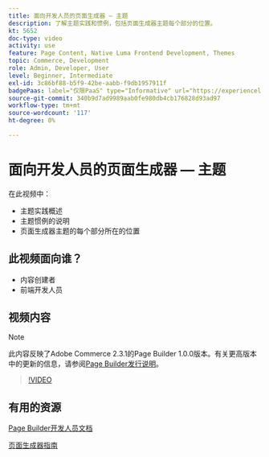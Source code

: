 ```yaml
---
title: 面向开发人员的页面生成器 — 主题
description: 了解主题实践和惯例，​包括页面生成器主题每个部分的位置。
kt: 5652
doc-type: video
activity: use
feature: Page Content, Native Luma Frontend Development, Themes
topic: Commerce, Development
role: Admin, Developer, User
level: Beginner, Intermediate
exl-id: 3c86bf88-b5f9-42be-aabb-f9db1957911f
badgePaas: label="仅限PaaS" type="Informative" url="https://experienceleague.adobe.com/en/docs/commerce/user-guides/product-solutions" tooltip="仅适用于云项目(Adobe管理的PaaS基础架构)和内部部署项目上的Adobe Commerce 。"
source-git-commit: 340b9d7ad9989aab0fe980db4cb176828d93ad97
workflow-type: tm+mt
source-wordcount: '117'
ht-degree: 0%

---
```


# 面向开发人员的页面生成器 — 主题

在此视频中：

- 主题实践概述
- 主题惯例的说明&#x200B;
- 页面生成器主题的每个部分所在的位置&#x200B;

## 此视频面向谁？

- 内容创建者
- 前端开发人员

## 视频内容

>[!NOTE]
>
>此内容反映了Adobe Commerce 2.3.1的Page Builder 1.0.0版本。有关更高版本中的更新的信息，请参阅[Page Builder发行说明](https://experienceleague.adobe.com/docs/commerce-admin/page-builder/release-notes.html)。

>[!VIDEO](https://video.tv.adobe.com/v/35711?quality=12&learn=on)

## 有用的资源

[Page Builder开发人员文档](https://developer.adobe.com/commerce/frontend-core/page-builder/)

[页面生成器指南](https://experienceleague.adobe.com/docs/commerce-admin/page-builder/introduction.html)
